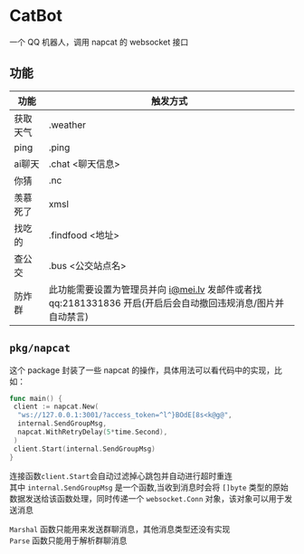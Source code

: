 # CatBot

一个 QQ 机器人，调用 napcat 的 websocket 接口

## 功能

| 功能 | 触发方式 |
| --- | --- |
| 获取天气 | .weather |
| ping | .ping <addr> |
| ai聊天 | .chat <聊天信息> |
| 你猜 | .nc |
| 羡慕死了 | xmsl |
| 找吃的 | .findfood <地址> |
| 查公交 | .bus <公交站点名> |
| 防炸群 | 此功能需要设置为管理员并向 i@mei.lv 发邮件或者找 qq:2181331836 开启(开启后会自动撤回违规消息/图片并自动禁言) |

## `pkg/napcat`

这个 package 封装了一些 napcat 的操作，具体用法可以看代码中的实现，比如：

```go
func main() {
 client := napcat.New(
  "ws://127.0.0.1:3001/?access_token=^l^}BOdE[8s<k@g@",
  internal.SendGroupMsg,
  napcat.WithRetryDelay(5*time.Second),
 )
 client.Start(internal.SendGroupMsg)
}
```

连接函数`client.Start`会自动过滤掉心跳包并自动进行超时重连  
其中 `internal.SendGroupMsg` 是一个函数,当收到消息时会将 `[]byte` 类型的原始数据发送给该函数处理，同时传递一个 `websocket.Conn` 对象，该对象可以用于发送消息  

`Marshal` 函数只能用来发送群聊消息，其他消息类型还没有实现  
`Parse` 函数只能用于解析群聊消息  
